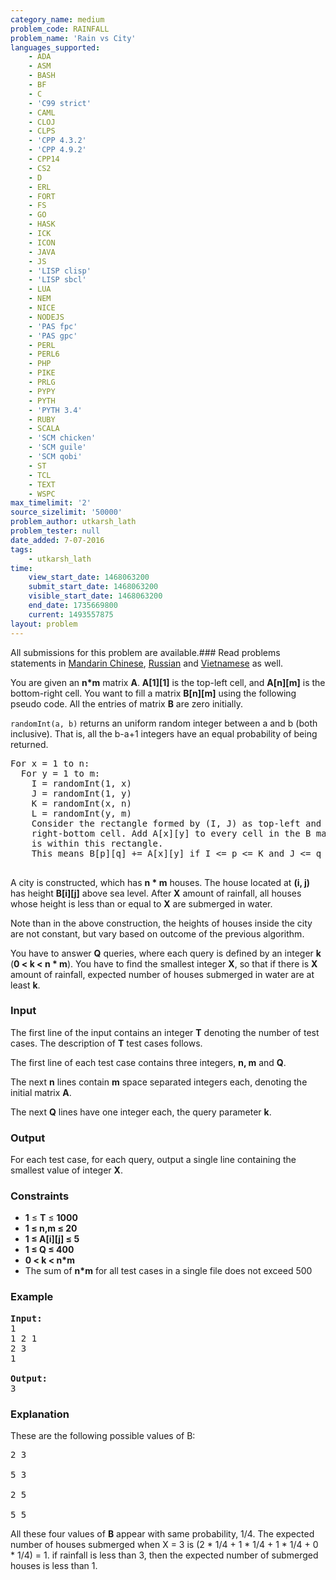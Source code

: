 ```yaml
---
category_name: medium
problem_code: RAINFALL
problem_name: 'Rain vs City'
languages_supported:
    - ADA
    - ASM
    - BASH
    - BF
    - C
    - 'C99 strict'
    - CAML
    - CLOJ
    - CLPS
    - 'CPP 4.3.2'
    - 'CPP 4.9.2'
    - CPP14
    - CS2
    - D
    - ERL
    - FORT
    - FS
    - GO
    - HASK
    - ICK
    - ICON
    - JAVA
    - JS
    - 'LISP clisp'
    - 'LISP sbcl'
    - LUA
    - NEM
    - NICE
    - NODEJS
    - 'PAS fpc'
    - 'PAS gpc'
    - PERL
    - PERL6
    - PHP
    - PIKE
    - PRLG
    - PYPY
    - PYTH
    - 'PYTH 3.4'
    - RUBY
    - SCALA
    - 'SCM chicken'
    - 'SCM guile'
    - 'SCM qobi'
    - ST
    - TCL
    - TEXT
    - WSPC
max_timelimit: '2'
source_sizelimit: '50000'
problem_author: utkarsh_lath
problem_tester: null
date_added: 7-07-2016
tags:
    - utkarsh_lath
time:
    view_start_date: 1468063200
    submit_start_date: 1468063200
    visible_start_date: 1468063200
    end_date: 1735669800
    current: 1493557875
layout: problem
---
```

All submissions for this problem are available.###  Read problems statements in [Mandarin Chinese](http://www.codechef.com/download/translated/SNCKFL16/mandarin/RAINFALL.pdf), [Russian](http://www.codechef.com/download/translated/SNCKFL16/russian/RAINFALL.pdf) and [Vietnamese](http://www.codechef.com/download/translated/SNCKFL16/vietnamese/RAINFALL.pdf) as well.

You are given an **n\*m** matrix **A**. **A\[1\]\[1\]** is the top-left cell, and **A\[n\]\[m\]** is the bottom-right cell. You want to fill a matrix **B\[n\]\[m\]** using the following pseudo code. All the entries of matrix **B** are zero initially.

`randomInt(a, b)` returns an uniform random integer between a and b (both inclusive). That is, all the b-a+1 integers have an equal probability of being returned.


<pre>
For x = 1 to n:
  For y = 1 to m:
    I = randomInt(1, x)
    J = randomInt(1, y)
    K = randomInt(x, n)
    L = randomInt(y, m)
    Consider the rectangle formed by (I, J) as top-left and (K, L) as 
    right-bottom cell. Add A[x][y] to every cell in the B matrix which
    is within this rectangle.
    This means B[p][q] += A[x][y] if I <= p <= K and J <= q <= L.

</pre>

A city is constructed, which has **n \* m** houses. The house located at **(i, j)** has height **B\[i\]\[j\]** above sea level. After **X** amount of rainfall, all houses whose height is less than or equal to **X** are submerged in water.

Note than in the above construction, the heights of houses inside the city are not constant, but vary based on outcome of the previous algorithm.

You have to answer **Q** queries, where each query is defined by an integer **k** (**0 < k < n \* m**). You have to find the smallest integer **X**, so that if there is **X** amount of rainfall, expected number of houses submerged in water are at least **k**.

### Input

The first line of the input contains an integer **T** denoting the number of test cases. The description of **T** test cases follows.

The first line of each test case contains three integers, **n, m** and **Q**.

The next **n** lines contain **m** space separated integers each, denoting the initial matrix **A**.

The next **Q** lines have one integer each, the query parameter **k**.

### Output

For each test case, for each query, output a single line containing the smallest value of integer **X**.

### Constraints

- **1** ≤ **T** ≤ **1000**
- **1 ≤ n,m ≤ 20**
- **1 ≤ A\[i\]\[j\] ≤ 5**
- **1 ≤ Q ≤ 400**
- **0 < k < n\*m**
- The sum of **n\*m** for all test cases in a single file does not exceed 500

### Example

<pre><b>Input:</b>
1
1 2 1
2 3
1

<b>Output:</b>
3
</pre>
### Explanation

These are the following possible values of B:

<pre>
2 3

5 3

2 5

5 5
</pre>
All these four values of **B** appear with same probability, 1/4. The expected number of houses submerged when X = 3 is (2 \* 1/4 + 1 \* 1/4 + 1 \* 1/4 + 0 \* 1/4) = 1.
if rainfall is less than 3, then the expected number of submerged houses is less than 1.
